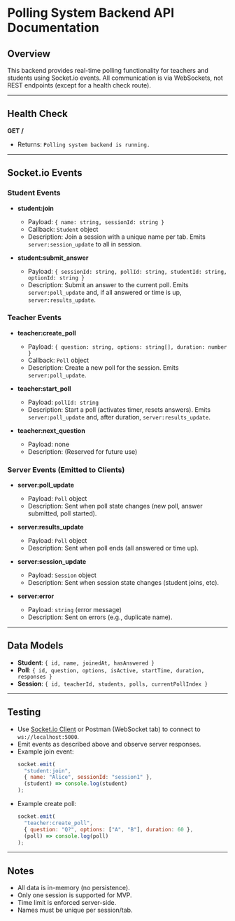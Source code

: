 # Polling System Backend API Documentation

## Overview

This backend provides real-time polling functionality for teachers and students using Socket.io events. All communication is via WebSockets, not REST endpoints (except for a health check route).

---

## Health Check

**GET /**

- Returns: `Polling system backend is running.`

---

## Socket.io Events

### Student Events

- **student:join**

  - Payload: `{ name: string, sessionId: string }`
  - Callback: `Student` object
  - Description: Join a session with a unique name per tab. Emits `server:session_update` to all in session.

- **student:submit_answer**
  - Payload: `{ sessionId: string, pollId: string, studentId: string, optionId: string }`
  - Description: Submit an answer to the current poll. Emits `server:poll_update` and, if all answered or time is up, `server:results_update`.

### Teacher Events

- **teacher:create_poll**

  - Payload: `{ question: string, options: string[], duration: number }`
  - Callback: `Poll` object
  - Description: Create a new poll for the session. Emits `server:poll_update`.

- **teacher:start_poll**

  - Payload: `pollId: string`
  - Description: Start a poll (activates timer, resets answers). Emits `server:poll_update` and, after duration, `server:results_update`.

- **teacher:next_question**
  - Payload: none
  - Description: (Reserved for future use)

### Server Events (Emitted to Clients)

- **server:poll_update**

  - Payload: `Poll` object
  - Description: Sent when poll state changes (new poll, answer submitted, poll started).

- **server:results_update**

  - Payload: `Poll` object
  - Description: Sent when poll ends (all answered or time up).

- **server:session_update**

  - Payload: `Session` object
  - Description: Sent when session state changes (student joins, etc).

- **server:error**
  - Payload: `string` (error message)
  - Description: Sent on errors (e.g., duplicate name).

---

## Data Models

- **Student**: `{ id, name, joinedAt, hasAnswered }`
- **Poll**: `{ id, question, options, isActive, startTime, duration, responses }`
- **Session**: `{ id, teacherId, students, polls, currentPollIndex }`

---

## Testing

- Use [Socket.io Client](https://socket.io/docs/v4/client-api/) or Postman (WebSocket tab) to connect to `ws://localhost:5000`.
- Emit events as described above and observe server responses.
- Example join event:
  ```js
  socket.emit(
    "student:join",
    { name: "Alice", sessionId: "session1" },
    (student) => console.log(student)
  );
  ```
- Example create poll:
  ```js
  socket.emit(
    "teacher:create_poll",
    { question: "Q?", options: ["A", "B"], duration: 60 },
    (poll) => console.log(poll)
  );
  ```

---

## Notes

- All data is in-memory (no persistence).
- Only one session is supported for MVP.
- Time limit is enforced server-side.
- Names must be unique per session/tab.
